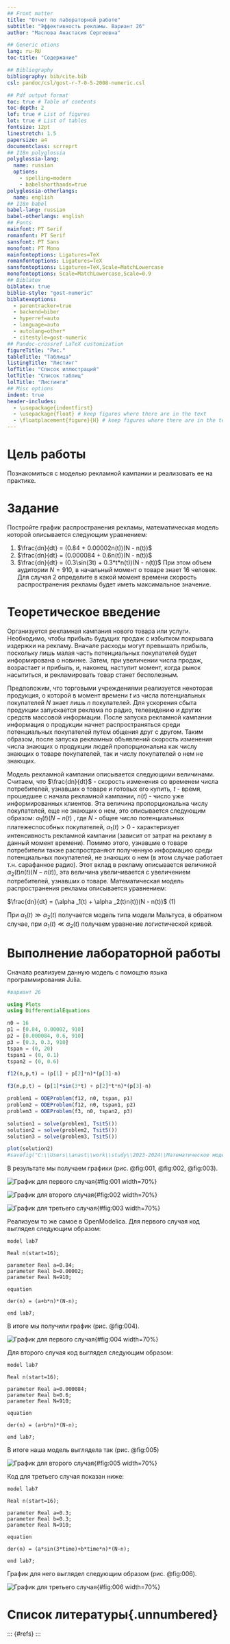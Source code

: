 ```yaml
---
## Front matter
title: "Отчет по лабораторной работе"
subtitle: "Эффективность рекламы. Вариант 26"
author: "Маслова Анастасия Сергеевна"

## Generic otions
lang: ru-RU
toc-title: "Содержание"

## Bibliography
bibliography: bib/cite.bib
csl: pandoc/csl/gost-r-7-0-5-2008-numeric.csl

## Pdf output format
toc: true # Table of contents
toc-depth: 2
lof: true # List of figures
lot: true # List of tables
fontsize: 12pt
linestretch: 1.5
papersize: a4
documentclass: scrreprt
## I18n polyglossia
polyglossia-lang:
  name: russian
  options:
	- spelling=modern
	- babelshorthands=true
polyglossia-otherlangs:
  name: english
## I18n babel
babel-lang: russian
babel-otherlangs: english
## Fonts
mainfont: PT Serif
romanfont: PT Serif
sansfont: PT Sans
monofont: PT Mono
mainfontoptions: Ligatures=TeX
romanfontoptions: Ligatures=TeX
sansfontoptions: Ligatures=TeX,Scale=MatchLowercase
monofontoptions: Scale=MatchLowercase,Scale=0.9
## Biblatex
biblatex: true
biblio-style: "gost-numeric"
biblatexoptions:
  - parentracker=true
  - backend=biber
  - hyperref=auto
  - language=auto
  - autolang=other*
  - citestyle=gost-numeric
## Pandoc-crossref LaTeX customization
figureTitle: "Рис."
tableTitle: "Таблица"
listingTitle: "Листинг"
lofTitle: "Список иллюстраций"
lotTitle: "Список таблиц"
lolTitle: "Листинги"
## Misc options
indent: true
header-includes:
  - \usepackage{indentfirst}
  - \usepackage{float} # keep figures where there are in the text
  - \floatplacement{figure}{H} # keep figures where there are in the text
---
```


# Цель работы

Познакомиться с моделью рекламной кампании и реализовать ее на практике.

# Задание

Постройте график распространения рекламы, математическая модель которой описывается
следующим уравнением:
1. $\frac{dn}{dt} = (0.84 + 0.00002n(t))(N - n(t))$
2. $\frac{dn}{dt} = (0.000084 + 0.6n(t))(N - n(t))$
2. $\frac{dn}{dt} = (0.3\sin(3t) + 0.3*t*n(t))(N - n(t))$
При этом объем аудитории $N = 910$, в начальный момент о товаре знает 16 человек. Для случая 2 определите в какой момент времени скорость распространения рекламы будет иметь максимальное значение.

# Теоретическое введение

Организуется рекламная кампания нового товара или услуги. Необходимо, чтобы прибыль будущих продаж с избытком покрывала издержки на рекламу. Вначале расходы могут превышать прибыль, поскольку лишь малая часть потенциальных покупателей будет информирована о новинке. Затем, при увеличении числа продаж, возрастает и прибыль, и, наконец, наступит момент, когда рынок насытиться, и рекламировать товар станет бесполезным.

Предположим, что торговыми учреждениями реализуется некоторая
продукция, о которой в момент времени $t$ из числа потенциальных покупателей $N$ знает лишь $n$ покупателей. Для ускорения сбыта продукции запускается реклама по радио, телевидению и других средств массовой информации. После запуска рекламной кампании информация о продукции начнет распространяться среди потенциальных покупателей путем общения друг с другом. Таким образом, после запуска рекламных объявлений скорость изменения числа знающих о продукции людей пропорциональна как числу знающих о товаре покупателей, так и числу покупателей о нем не знающих.

Модель рекламной кампании описывается следующими величинами.
Считаем, что $\frac{dn}{dt}$ - скорость изменения со временем числа потребителей, узнавших о товаре и готовых его купить, $t$ - время, прошедшее с начала рекламной кампании, $n(t)$ - число уже информированных клиентов. Эта величина пропорциональна числу покупателей, еще не знающих о нем, это описывается следующим образом: $\alpha _1(t)(N-n(t)$ , где $N$ - общее число потенциальных платежеспособных покупателей, $\alpha _1(t)>0$ - характеризует интенсивность рекламной кампании (зависит от затрат на рекламу в данный момент времени). Помимо этого, узнавшие о товаре потребители также распространяют полученную информацию среди потенциальных покупателей, не знающих о нем (в этом случае работает т.н. сарафанное радио). Этот вклад в рекламу описывается величиной $\alpha _2(t)n(t)(N - n(t))$, эта величина увеличивается с увеличением потребителей, узнавших о товаре. Математическая модель распространения рекламы описывается уравнением:

$\frac{dn}{dt} = (\alpha _1(t) + \alpha _2(t)n(t))(N - n(t))$ (1)

При $\alpha _1(t) \gg \alpha _2(t)$ получается модель типа модели Мальтуса, в обратном случае, при $\alpha _1(t) \ll \alpha _2(t)$ получаем уравнение логистической кривой.

# Выполнение лабораторной работы

Сначала реализуем данную модель с помощтю языка программирования Julia.

```Julia
#вариант 26

using Plots
using DifferentialEquations

n0 = 16
p1 = [0.84, 0.00002, 910]
p2 = [0.000084, 0.6, 910]
p3 = [0.3, 0.3, 910]
tspan = (0, 20)
tspan1 = (0, 0.1)
tspan2 = (0, 0.6)

f12(n,p,t) = (p[1] + p[2]*n)*(p[3]-n) 

f3(n,p,t) = (p[1]*sin(3*t) + p[2]*t*n)*(p[3]-n) 

problem1 = ODEProblem(f12, n0, tspan, p1)
problem2 = ODEProblem(f12, n0, tspan1, p2)
problem3 = ODEProblem(f3, n0, tspan2, p3)

solution1 = solve(problem1, Tsit5())
solution2 = solve(problem2, Tsit5())
solution3 = solve(problem3, Tsit5())

plot(solution2)
#savefig("C:\\Users\\anast\\work\\study\\2023-2024\\Математическое моделирование\\mathmod\\labs\\lab7\\report\\image\\julia3.png")
```
В результате мы получаем графики (рис. @fig:001, @fig:002, @fig:003).

![График для первого случая](image/julia1.png){#fig:001 width=70%}

![График для второго случая](image/julia2.png){#fig:002 width=70%}

![График для третьего случая](image/julia3.png){#fig:003 width=70%}

Реализуем то же самое в OpenModelica. Для первого случая код выглядел следующим образом:

```Modelica
model lab7

Real n(start=16);

parameter Real a=0.84;
parameter Real b=0.00002;
parameter Real N=910;

equation

der(n) = (a+b*n)*(N-n);

end lab7;
```

В итоге мы получили график (рис. @fig:004).

![График для первого случая](image/mod1.png){#fig:004 width=70%}

Для второго случая код выглядел следующим образом:

```Modelica
model lab7

Real n(start=16);

parameter Real a=0.000084;
parameter Real b=0.6;
parameter Real N=910;

equation

der(n) = (a+b*n)*(N-n);

end lab7;
```

В итоге наша модель выглядела так (рис. @fig:005)

![График для второго случая](image/mod2.png){#fig:005 width=70%}

Код для третьего случая показан ниже:

```Modelica
model lab7

Real n(start=16);

parameter Real a=0.3;
parameter Real b=0.3;
parameter Real N=910;

equation

der(n) = (a*sin(3*time)+b*time*n)*(N-n);

end lab7;
```

График для него выглядел следующим образом (рис. @fig:006).

![График для третьего случая](image/mod3.png){#fig:006 width=70%}

# Список литературы{.unnumbered}

::: {#refs}
:::

